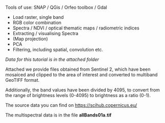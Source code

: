 Tools of use:  SNAP / QGis / Orfeo toolbox / Gdal

* Load raster, single band
* RGB color combination
* Spectra / NDVI / optical thematic maps / radiometric indices
* Extracting / visualising Spectra 
* (Map projection)
* PCA
* Filtering, including spatial, convolution etc.
    
_Data for this tutorial is in the attached folder_

Attached we provide files obtained from Sentinel 2, 
which have been mosaiced and clipped to the area of 
interest and converted to multiband GeoTIFF format.

Additionally, the band values have been divided by 4095, to convert from
the range of brightness levels (0-4095) to brightness as a ratio (0-1).

The source data you can find on https://scihub.copernicus.eu/

The multispectral data is in the file **allBands01a.tif**


